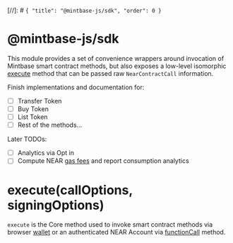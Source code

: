 [//]: # `{ "title": "@mintbase-js/sdk", "order": 0 }`
# @mintbase-js/sdk

This module provides a set of convenience wrappers around invocation of Mintbase smart contract methods, but also exposes a low-level isomorphic [execute](#execute) method that can be passed raw `NearContractCall` information.

Finish implementations and documentation for:

- [ ] Transfer Token
- [ ] Buy Token
- [ ] List Token
- [ ] Rest of the methods...

Later TODOs:
- [ ] Analytics via Opt in
- [ ] Compute NEAR [gas fees](https://github.com/near/near-api-js/blob/master/packages/cookbook/utils/calculate-gas.js) and report consumption analytics

# execute(callOptions, signingOptions)

`execute` is the Core method used to invoke smart contract methods via browser [wallet](https://github.com/near/wallet-selector) or an authenticated NEAR Account via [functionCall](https://docs.near.org/tools/near-api-js/reference/classes/account.Account#functioncall) method.


